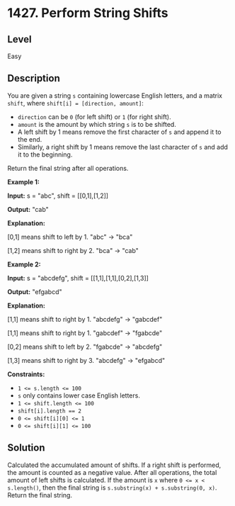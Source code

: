 # 1427. Perform String Shifts
## Level
Easy

## Description
You are given a string `s` containing lowercase English letters, and a matrix `shift`, where `shift[i] = [direction, amount]`:

* `direction` can be `0` (for left shift) or `1` (for right shift).
* `amount` is the amount by which string `s` is to be shifted.
* A left shift by 1 means remove the first character of `s` and append it to the end.
* Similarly, a right shift by 1 means remove the last character of `s` and add it to the beginning.

Return the final string after all operations.

**Example 1:**

**Input:** s = "abc", shift = [[0,1],[1,2]]

**Output:** "cab"

**Explanation:**

[0,1] means shift to left by 1. "abc" -> "bca"

[1,2] means shift to right by 2. "bca" -> "cab"

**Example 2:**

**Input:** s = "abcdefg", shift = [[1,1],[1,1],[0,2],[1,3]]

**Output:** "efgabcd"

**Explanation:**

[1,1] means shift to right by 1. "abcdefg" -> "gabcdef"

[1,1] means shift to right by 1. "gabcdef" -> "fgabcde"

[0,2] means shift to left by 2. "fgabcde" -> "abcdefg"

[1,3] means shift to right by 3. "abcdefg" -> "efgabcd"

**Constraints:**

* `1 <= s.length <= 100`
* `s` only contains lower case English letters.
* `1 <= shift.length <= 100`
* `shift[i].length == 2`
* `0 <= shift[i][0] <= 1`
* `0 <= shift[i][1] <= 100`

## Solution
Calculated the accumulated amount of shifts. If a right shift is performed, the amount is counted as a negative value. After all operations, the total amount of left shifts is calculated. If the amount is `x` where `0 <= x < s.length()`, then the final string is `s.substring(x) + s.substring(0, x)`. Return the final string.
